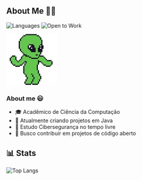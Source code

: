 ## About Me 👨‍💻
![Languages](https://img.shields.io/badge/Languages%20-%20Java%20%7C%20Python-blue) ![Open to Work](https://img.shields.io/badge/Open_to_Work-blue) 

![](https://raw.githubusercontent.com/jarthurdev/jarthurdev/main/alien.gif)
### About me 😃 
- 🎓 Acadêmico de Ciência da Computação
- 🔭 Atualmente criando projetos em Java
- 🌱 Estudo Cibersegurança no tempo livre
- 👯 Busco contribuir em projetos de código aberto

## 📊 Stats

![Top Langs](https://github-readme-stats.vercel.app/api/top-langs/?username=ErikVarela&layout=compact&theme=radical)


